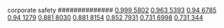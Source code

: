 


corporate safety
##############
[0.999 5802](https://www.phylliida.dev/modelwelfare/qwenbailconversationsWithJournals/#ZjAsZjAuxgUuMscHyRAuyhvECy40zQ0kYyxjIcwRITEz)
[0.963 5393](https://www.phylliida.dev/modelwelfare/qwenbailconversationsWithJournals/#ZjAsZjAuxgUuNMcHyRAuyhvECy41zQ0kYyxjIcwRITY=)
[0.94 6785](https://www.phylliida.dev/modelwelfare/qwenbailconversationsWithJournals/#ZjAsZjAuxgUuN8cHyRAuyhvECy40zQ0kYyxjIcwRITI=)
[0.94 1279](https://www.phylliida.dev/modelwelfare/qwenbailconversationsWithJournals/#ZjAsZjAuxgXJB8sJLjPLC80YLjAkYyxjIcwRITA=)
[0.881 8030](https://www.phylliida.dev/modelwelfare/qwenbailconversationsWithJournals/#ZjAsZjAuxgUuM8cHLjHJCckbxAvPDSRjLGMhzBEhMzY=)
[0.881 8154](https://www.phylliida.dev/modelwelfare/qwenbailconversationsWithJournals/#ZjAsZjAuxgUuMccHyRDEBMsLzRguMCRjLGMhzBEhMzU=)
[0.852 7931](https://www.phylliida.dev/modelwelfare/qwenbailconversationsWithJournals/#ZjAsZjAuxgUuMccHyRDEBMsLzRguMCRjLGMhzBEhMjY=)
[0.731 6998](https://www.phylliida.dev/modelwelfare/qwenbailconversationsWithJournals/#ZjAsZjAuxgUuN8cHyRAuMC4yywsuMc0NJGMsYyHMESE2)
[0.731 344](https://www.phylliida.dev/modelwelfare/qwenbailconversationsWithJournals/#ZjAsZjAuxgXJB8sJLjExzAzOGi4wJGMsYyHNEiEx)
